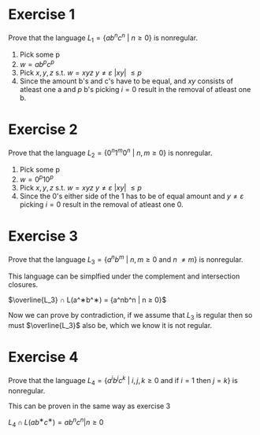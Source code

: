 # Exercise 1
Prove that the language $L_1 = \{ab^nc^n\ |\ n ≥ 0\}$ is nonregular.

1. Pick some p
2. $w = ab^pc^p$
3. Pick $x, y, z$ s.t. $w = xyz\ y ≠ ε\ |xy|\ ≤ p$
4. Since the amount b's and c's have to be equal, and $xy$ consists of atleast one a and $p$ b's picking $i=0$ result in the removal of atleast one b.

# Exercise 2
Prove that the language $L_2 = \{0^n1^m0^n\ |\ n, m ≥ 0\}$ is nonregular.

1. Pick some p
2. $w=0^p10^p$
3. Pick $x, y, z$ s.t. $w = xyz\ y ≠ ε\ |xy|\ ≤ p$
4. Since the 0's either side of the 1 has to be of equal amount and $y ≠ ε$ picking $i=0$ result in the removal of atleast one 0.

# Exercise 3
Prove that the language $L_3 = \{a^nb^m\ |\ n, m ≥ 0$ and $n\ ≠ m\}$ is nonregular.

This language can be simplfied under the complement and intersection closures.

$\overline{L_3} ∩ L(a^∗b^∗) = {a^nb^n | n ≥ 0}$

Now we can prove by contradiction, if we assume that $L_3$ is regular then so must $\overline{L_3}$ also be, which we know it is not regular.

# Exercise 4
Prove that the language $L_4 = \{a^ib^jc^k\ |\ i, j, k ≥ 0$ and if $i = 1$  then $j = k\}$ is nonregular.

This can be proven in the same way as exercise 3

$L_4 ∩ L(ab^∗c^∗) = {ab^nc^n | n ≥ 0}$